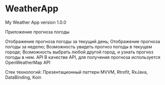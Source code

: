 # WeatherApp
My Weather App version 1.0.0

Приложение прогноза погоды

Отображение прогноза погоды за текущий день;
Отображение прогноза погоды за неделю;
Возможность увидеть прогноз погоды в текущем городе;
Возможность выбрать любой другой город, и узнать прогноз погоды в нем.
API
В качестве API, для получения прогноза используется OpenWeatherMap API

Стек технологий:
Презентационный паттерн MVVM, Rtrofit, RxJava, DataBinding, Koin
